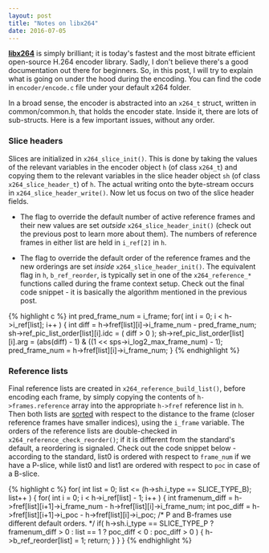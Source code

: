 ```yaml
---
layout: post
title: "Notes on libx264"
date: 2016-07-05
---
```

[**libx264**](http://www.videolan.org/developers/x264.html) is simply brilliant; it is today's fastest and the most bitrate efficient open-source H.264 encoder library. Sadly, I don't believe there's a good documentation out there for beginners. So, in this post, I will try to explain what is going on under the hood during the encoding. You can find the code in `encoder/encode.c` file under your default x264 folder.

In a broad sense, the encoder is abstracted into an `x264_t` struct, written in common/common.h, that holds the encoder state. Inside it, there are lots of sub-structs. Here is a few important issues, without any order. 

### Slice headers

Slices are initialized in `x264_slice_init()`. This is done by taking the values of the relevant variables in the encoder object `h` (of class `x264_t`) and copying them to the relevant variables in the slice header object `sh` (of class `x264_slice_header_t`) of `h`. The actual writing onto the byte-stream occurs in `x264_slice_header_write()`. Now let us focus on two of the slice header fields.

* The flag to override the default number of active reference frames and their new values are set _outside_ `x264_slice_header_init()` (check out the previous post to learn more about them). The numbers of reference frames in either list are held in `i_ref[2]` in `h`.

* The flag to override the default order of the reference frames and the new orderings are set _inside_ `x264_slice_header_init()`. The equivalent flag in `h`, `b_ref_reorder`, is typically set in one of the `x264_reference_*` functions called during the frame context setup. Check out the final code snippet - it is basically the algorithm mentioned in the previous post.

{% highlight c %}
int pred_frame_num = i_frame;
for( int i = 0; i < h->i_ref[list]; i++ ) {
 int diff = h->fref[list][i]->i_frame_num - pred_frame_num;
 sh->ref_pic_list_order[list][i].idc = ( diff > 0 );
 sh->ref_pic_list_order[list][i].arg = (abs(diff) - 1) & ((1 << sps->i_log2_max_frame_num) - 1);
 pred_frame_num = h->fref[list][i]->i_frame_num;
}
{% endhighlight %}

### Reference lists

Final reference lists are created in `x264_reference_build_list()`, before encoding each frame, by simply copying the contents of `h->frames.reference` array into the appropriate `h->fref` reference list in `h`. Then both lists are [sorted](https://en.wikipedia.org/wiki/Bubble_sort) with respect to the distance to the frame (closer reference frames have smaller indices), using the `i_frame` variable. The orders of the reference lists are double-checked in `x264_reference_check_reorder()`; if it is different from the standard's default, a reordering is signaled. Check out the code snippet below - according to the standard, list0 is ordered with respect to `frame_num` if we have a P-slice, while list0 and list1 are ordered with respect to `poc` in case of a B-slice. 

{% highlight c %}
for( int list = 0; list <= (h->sh.i_type == SLICE_TYPE_B); list++ ) {
    for( int i = 0; i < h->i_ref[list] - 1; i++ )
    {
        int framenum_diff = h->fref[list][i+1]->i_frame_num - h->fref[list][i]->i_frame_num;
        int poc_diff = h->fref[list][i+1]->i_poc - h->fref[list][i]->i_poc;
        /* P and B-frames use different default orders. */
        if( h->sh.i_type == SLICE_TYPE_P ? framenum_diff > 0 : list == 1 ? poc_diff < 0 : poc_diff > 0 )
        {
            h->b_ref_reorder[list] = 1;
            return;
        }
    }
}
{% endhighlight %}


